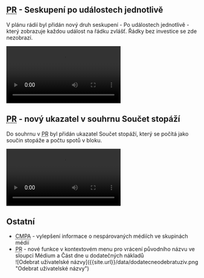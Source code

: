 ﻿---
categories: [fenix]
layout: fenix
---
## <abbr title="Plán rádií">PR</abbr> - Seskupení po událostech jednotlivě
V plánu rádií byl přidán nový druh seskupení - Po událostech jednotlivě - který zobrazuje každou událost na řádku zvlášť. Řádky bez investice se zde nezobrazí.

<video src="{{site.url}}/data/poudalostechjednotlive.mp4" type="video/mp4" controls>Seskupení po událostech jednotlivě</video>


## <abbr title="Plán rádií">PR</abbr> - nový ukazatel v souhrnu Součet stopáží
Do souhrnu v <abbr title="Plán rádií">PR</abbr> byl přidán ukazatel Součet stopáží, který se počítá jako součin stopáže a počtu spotů v bloku.

<video src="{{site.url}}/data/soucetstopazicombo.mp4" type="video/mp4" controls>Součet stopáží</video>

## Ostatní
<ul>
<li><abbr title="Crossmediální postanalýza">CMPA</abbr> - vylepšení informace o nespárovaných médiích ve skupinách médií</li>
<li><abbr title="Plán rádií">PR</abbr> - nové funkce v kontextovém menu pro vrácení původního názvu ve sloupci Médium a Část dne u dodatečných nákladů</li>
![Odebrat uživatelské názvy]({{site.url}}/data/dodatecneodebratuziv.png "Odebrat uživatelské názvy")
</ul>
